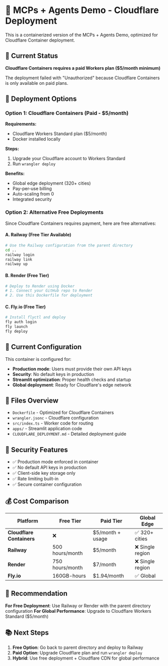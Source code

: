 # 🤖 MCPs + Agents Demo - Cloudflare Deployment

This is a containerized version of the MCPs + Agents Demo, optimized for Cloudflare Container deployment.

## 🚨 Current Status

**Cloudflare Containers requires a paid Workers plan ($5/month minimum)**

The deployment failed with "Unauthorized" because Cloudflare Containers is only available on paid plans.

## 🚀 Deployment Options

### Option 1: Cloudflare Containers (Paid - $5/month)

**Requirements:**
- Cloudflare Workers Standard plan ($5/month)
- Docker installed locally

**Steps:**
1. Upgrade your Cloudflare account to Workers Standard
2. Run `wrangler deploy`

**Benefits:**
- Global edge deployment (320+ cities)
- Pay-per-use billing
- Auto-scaling from 0
- Integrated security

### Option 2: Alternative Free Deployments

Since Cloudflare Containers requires payment, here are free alternatives:

#### A. Railway (Free Tier Available)
```bash
# Use the Railway configuration from the parent directory
cd ..
railway login
railway link
railway up
```

#### B. Render (Free Tier)
```bash
# Deploy to Render using Docker
# 1. Connect your GitHub repo to Render
# 2. Use this Dockerfile for deployment
```

#### C. Fly.io (Free Tier)
```bash
# Install flyctl and deploy
fly auth login
fly launch
fly deploy
```

## 🔧 Current Configuration

This container is configured for:
- **Production mode**: Users must provide their own API keys
- **Security**: No default keys in production
- **Streamlit optimization**: Proper health checks and startup
- **Global deployment**: Ready for Cloudflare's edge network

## 📁 Files Overview

- `Dockerfile` - Optimized for Cloudflare Containers
- `wrangler.jsonc` - Cloudflare configuration
- `src/index.ts` - Worker code for routing
- `apps/` - Streamlit application code
- `CLOUDFLARE_DEPLOYMENT.md` - Detailed deployment guide

## 🔑 Security Features

- ✅ Production mode enforced in container
- ✅ No default API keys in production
- ✅ Client-side key storage only
- ✅ Rate limiting built-in
- ✅ Secure container configuration

## 💰 Cost Comparison

| Platform | Free Tier | Paid Tier | Global Edge |
|----------|-----------|-----------|-------------|
| **Cloudflare Containers** | ❌ | $5/month + usage | ✅ 320+ cities |
| **Railway** | 500 hours/month | $5/month | ❌ Single region |
| **Render** | 750 hours/month | $7/month | ❌ Single region |
| **Fly.io** | 160GB-hours | $1.94/month | ✅ Global |

## 🎯 Recommendation

**For Free Deployment**: Use Railway or Render with the parent directory configuration
**For Global Performance**: Upgrade to Cloudflare Workers Standard ($5/month)

## 📚 Next Steps

1. **Free Option**: Go back to parent directory and deploy to Railway
2. **Paid Option**: Upgrade Cloudflare plan and run `wrangler deploy`
3. **Hybrid**: Use free deployment + Cloudflare CDN for global performance
